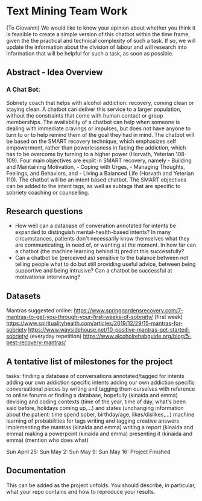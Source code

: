 # Text Mining Team Work

(To Giovanni)
We would like to know your opinion about whether you think it is feasible to create a simple version of this chatbot within the time frame, given the the practical and technical complexity of such a task. If so, we will update the information about the division of labour and will research into information that will be helpful for such a task, as soon as possible.

## Abstract - Idea Overview

### A Chat Bot:
Sobriety coach that helps with alcohol addiction: recovery, coming clean or staying clean. A chatbot can deliver this service to a larger population, without the constraints that come with human contact or group memberships. The availability of a chatbot can help when someone is dealing with immediate cravings or impulses, but does not have anyone to turn to or to help remind them of the goal they had in mind.
The chatbot will be based on the SMART recovery technique, which emphasizes self empowerment, rather than powerlessness in facing the addiction, which has to be overcome by turning to a higher power (Horvath, Yeterian 108-109). Four main objectives are explit in SMART recovery, namely -	Building and Maintaining Motivation, -	Coping with Urges, -	Managing Thoughts, Feelings, and Behaviors, and -	Living a Balanced Life (Horvath and Yeterian 110). 
The chatbot will be an intent based chatbot. The SMART objectives can be added to the intent tags, as well as subtags that are specific to sobriety coaching or counselling.

## Research questions

- How well can a database of converation annotated for intents be expanded to distinguish mental-health-based intents? In many circumstances, patients don't necessarily know themselves what they are communicating, in need of, or wanting at the moment. In how far can a chatbot (the machine learning behind it) predict this successfully?
- Can a chatbot be (perceived as) sensitive to the balance between not telling people what to do but still providing useful advice, between being supportive and being intrusive? Can a chatbot be successful at motivational interviewing?

## Datasets
Mantras suggested online: 
https://www.springgardensrecovery.com/7-mantras-to-get-you-through-your-first-weeks-of-sobriety/ (first week)
https://www.spiritualityhealth.com/articles/2019/12/29/15-mantras-for-sobriety
https://www.waysidehouse.net/10-positive-mantras-get-started-sobriety/ (everyday repetition)
https://www.alcoholrehabguide.org/blog/5-best-recovery-mantras/

## A tentative list of milestones for the project
tasks: 
finding a database of conversations annotated/tagged for intents
adding our own addiction specific intents
adding our own addiction specific conversational pieces by writing and tagging them ourselves with reference to online forums or finding a database, hopefully  (kinaida and emma)
devising and coding contexts (time of the year, time of day, what's been said before, holidays coming up,...) and states (unchanging information about the patient: time spend sober, birthday/age, likes/dislikes,...)
machine learning of probabilities for tags
writing and tagging creative answers implementing the mantras (kinaida and emma) 
writing a report (kinaida and emma)
making a powerpoint (kinaida and emma)
presenting it (kinaida and emma)
(mention who does what)

Sun April 25:
Sun May 2: 
Sun May 9:
Sun May 16: Project Finished

## Documentation
This can be added as the project unfolds. You should describe, in particular, what your repo contains and how to reproduce your results.
